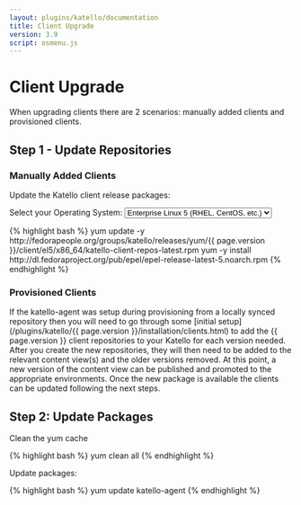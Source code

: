 ```yaml
---
layout: plugins/katello/documentation
title: Client Upgrade
version: 3.9
script: osmenu.js
---
```


# Client Upgrade

When upgrading clients there are 2 scenarios: manually added clients and provisioned clients.

## Step 1 - Update Repositories

### Manually Added Clients

Update the Katello client release packages:

<p>
  Select your Operating System:
  <select id="operatingSystems">
     <option value="el5">Enterprise Linux 5 (RHEL, CentOS, etc.)</option>
     <option value="el6">Enterprise Linux 6 (RHEL, CentOS, etc.)</option>
     <option value="el7">Enterprise Linux 7 (RHEL, CentOS, etc.)</option>
     <option value="fc24">Fedora 24</option>
     <option value="fc25">Fedora 25</option>
  </select>
</p>

<div id="el5" markdown="1">
{% highlight bash %}
yum update -y http://fedorapeople.org/groups/katello/releases/yum/{{ page.version }}/client/el5/x86_64/katello-client-repos-latest.rpm
yum -y install http://dl.fedoraproject.org/pub/epel/epel-release-latest-5.noarch.rpm
{% endhighlight %}
</div>

<div id="el6" style="display:none;" markdown="1">
{% highlight bash %}
yum update -y http://fedorapeople.org/groups/katello/releases/yum/{{ page.version }}/client/el6/x86_64/katello-client-repos-latest.rpm
yum -y install http://dl.fedoraproject.org/pub/epel/epel-release-latest-6.noarch.rpm
{% endhighlight %}
</div>

<div id="el7" style="display:none;" markdown="1">
{% highlight bash %}
yum update -y http://fedorapeople.org/groups/katello/releases/yum/{{ page.version }}/client/el7/x86_64/katello-client-repos-latest.rpm
yum -y install http://dl.fedoraproject.org/pub/epel/epel-release-latest-7.noarch.rpm
{% endhighlight %}
</div>

<div id="fc24" style="display:none;" markdown="1">
{% highlight bash %}
yum update -y http://fedorapeople.org/groups/katello/releases/yum/{{ page.version }}/client/fc24/x86_64/katello-client-repos-latest.rpm
{% endhighlight %}
</div>

<div id="fc25" style="display:none;" markdown="1">
{% highlight bash %}
yum update -y http://fedorapeople.org/groups/katello/releases/yum/{{ page.version }}/client/fc25/x86_64/katello-client-repos-latest.rpm
{% endhighlight %}
</div>

### Provisioned Clients

If the katello-agent was setup during provisioning from a locally synced repository then you will need to go through some [initial setup](/plugins/katello/{{ page.version }}/installation/clients.html) to add the {{ page.version }} client repositories to your Katello for each version needed. After you create the new repositories, they will then need to be added to the relevant content view(s) and the older versions removed. At this point, a new version of the content view can be published and promoted to the appropriate environments. Once the new package is available the clients can be updated following the next steps.

## Step 2: Update Packages

Clean the yum cache

{% highlight bash %}
yum clean all
{% endhighlight %}

Update packages:

{% highlight bash %}
yum update katello-agent
{% endhighlight %}
